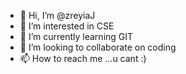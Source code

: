 - 👋 Hi, I’m @zreyiaJ
- 👀 I’m interested in CSE
- 🌱 I’m currently learning GIT
- 💞️ I’m looking to collaborate on coding
- 📫 How to reach me ...u cant :) 

<!---
zreyiaJ/zreyiaJ is a ✨ special ✨ repository because its `README.md` (this file) appears on your GitHub profile.
You can click the Preview link to take a look at your changes.
--->
